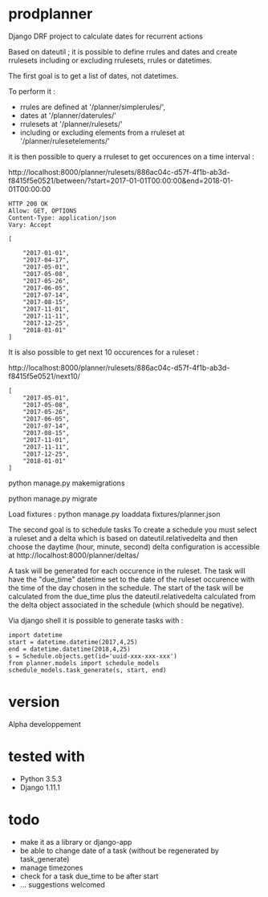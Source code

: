 prodplanner
===========


Django DRF project to calculate dates for recurrent actions

Based on dateutil ; it is possible to define rrules and dates and create rrulesets including or excluding rrulesets, rrules or datetimes.

The first goal is to get a list of dates, not datetimes.

To perform it :

* rrules are defined at '/planner/simplerules/',
* dates at '/planner/daterules/'
* rrulesets at '/planner/rulesets/'
* including or excluding elements from a rruleset at '/planner/rulesetelements/'

it is then possible to query a rruleset to get occurences on a time interval :

http://localhost:8000/planner/rulesets/886ac04c-d57f-4f1b-ab3d-f8415f5e0521/between/?start=2017-01-01T00:00:00&end=2018-01-01T00:00:00

```
HTTP 200 OK
Allow: GET, OPTIONS
Content-Type: application/json
Vary: Accept

[

    "2017-01-01",
    "2017-04-17",
    "2017-05-01",
    "2017-05-08",
    "2017-05-26",
    "2017-06-05",
    "2017-07-14",
    "2017-08-15",
    "2017-11-01",
    "2017-11-11",
    "2017-12-25",
    "2018-01-01"
]
```
It is also possible to get next 10 occurences for a ruleset :

http://localhost:8000/planner/rulesets/886ac04c-d57f-4f1b-ab3d-f8415f5e0521/next10/
```
[
    "2017-05-01",
    "2017-05-08",
    "2017-05-26",
    "2017-06-05",
    "2017-07-14",
    "2017-08-15",
    "2017-11-01",
    "2017-11-11",
    "2017-12-25",
    "2018-01-01"
]
```

python manage.py makemigrations

python manage.py migrate

Load fixtures : python manage.py loaddata fixtures/planner.json

The second goal is to schedule tasks
To create a schedule you must select a ruleset and a delta which is based
on dateutil.relativedelta and then choose the daytime (hour, minute, second)
delta configuration is accessible at http://localhost:8000/planner/deltas/

A task will be generated for each occurence in the ruleset.
The task will have the "due_time" datetime set to the date of the ruleset occurence with the time of the day chosen in the schedule.
The start of the task will be calculated from the due_time plus the
dateutil.relativedelta calculated from the delta object associated in the schedule (which should be negative).


Via django shell it is possible to generate tasks with :
```
import datetime
start = datetime.datetime(2017,4,25)
end = datetime.datetime(2018,4,25)
s = Schedule.objects.get(id='uuid-xxx-xxx-xxx')
from planner.models import schedule_models
schedule_models.task_generate(s, start, end)
```



# version
Alpha developpement

# tested with

* Python 3.5.3
* Django 1.11.1

# todo
* make it as a library or django-app
* be able to change date of a task (without be regenerated by task_generate)
* manage timezones
* check for a task due_time to be after start
* ... suggestions welcomed
